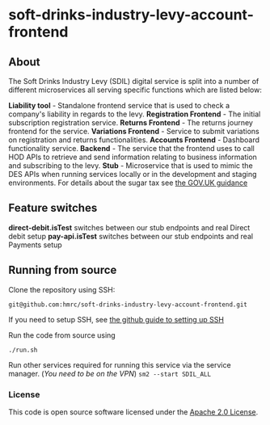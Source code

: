 
# soft-drinks-industry-levy-account-frontend
## About
The Soft Drinks Industry Levy (SDIL) digital service is split into a number of different microservices all serving specific functions which are listed below:

**Liability tool** - Standalone frontend service that is used to check a company's liability in regards to the levy.
**Registration Frontend** - The initial subscription registration service.
**Returns Frontend** - The returns journey frontend for the service.
**Variations Frontend** - Service to submit variations on registration and returns functionalities.
**Accounts Frontend** - Dashboard functionality service.
**Backend** - The service that the frontend uses to call HOD APIs to retrieve and send information relating to business information and subscribing to the levy.
**Stub** - Microservice that is used to mimic the DES APIs when running services locally or in the development and staging environments.
For details about the sugar tax see [the GOV.UK guidance](https://www.gov.uk/guidance/soft-drinks-industry-levy)

## Feature switches
**direct-debit.isTest** switches between  our stub endpoints and real Direct debit setup
**pay-api.isTest** switches between  our stub endpoints and real Payments setup
## Running from source
Clone the repository using SSH:

`git@github.com:hmrc/soft-drinks-industry-levy-account-frontend.git`

If you need to setup SSH, see [the github guide to setting up SSH](https://help.github.com/articles/adding-a-new-ssh-key-to-your-github-account/)

Run the code from source using

`./run.sh`

Run other services required for running this service via the service manager. (*You need to be on the VPN*)
`sm2 --start SDIL_ALL`

### License

This code is open source software licensed under the [Apache 2.0 License]("http://www.apache.org/licenses/LICENSE-2.0.html").